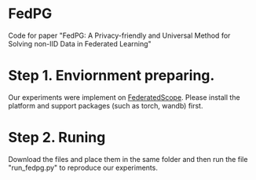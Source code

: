 # FedPG
Code for paper "FedPG: A Privacy-friendly and Universal Method for Solving non-IID Data in Federated Learning"

# Step 1. Enviornment preparing.
Our experiments were implement on [FederatedScope](https://github.com/alibaba/FederatedScope). Please install the platform and support packages (such as torch, wandb) first. 

# Step 2. Runing
Download the files and place them in the same folder and then run the file "run_fedpg.py" to reproduce our experiments.
